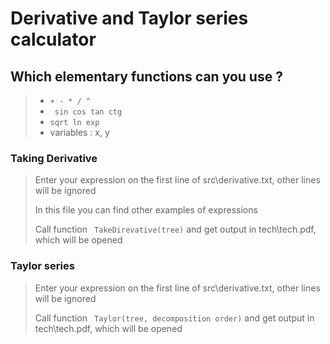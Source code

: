 # Derivative and Taylor series calculator

## Which elementary functions can you use ?

> - ```+ - * / ^```
> - ``` sin cos tan ctg```
> - ```sqrt ln exp``` 
> - variables : x, y
>

### Taking Derivative

>Enter your expression on the first line of src\derivative.txt, other lines will be ignored
>
>In this file you can find other examples of expressions
>
>Call function ``` TakeDirevative(tree)``` and get output in tech\tech.pdf, which will be opened

### Taylor series

>Enter your expression on the first line of src\derivative.txt, other lines will be ignored
>
>Call function ``` Taylor(tree, decomposition order)``` and get output in tech\tech.pdf, which will be opened